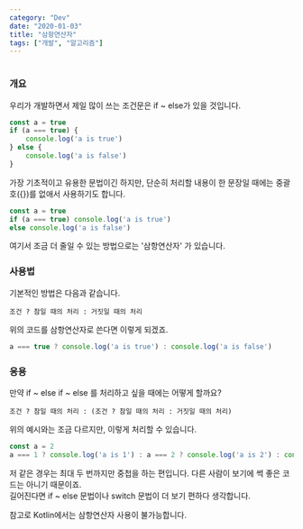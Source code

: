 ```yaml
---
category: "Dev"
date: "2020-01-03"
title: "삼항연산자"
tags: ["개발", "알고리즘"]
---
```

```toc
```

### 개요

우리가 개발하면서 제일 많이 쓰는 조건문은 if ~ else가 있을 것입니다.
~~~js
const a = true
if (a === true) {
    console.log('a is true')
} else {
    console.log('a is false')
}
~~~

가장 기초적이고 유용한 문법이긴 하지만, 단순히 처리할 내용이 한 문장일 때에는 중괄호({})를 없애서 사용하기도 합니다.
~~~js
const a = true
if (a === true) console.log('a is true')
else console.log('a is false')
~~~

여기서 조금 더 줄일 수 있는 방법으로는 '삼항연산자' 가 있습니다.

### 사용법

기본적인 방법은 다음과 같습니다.

~~~
조건 ? 참일 때의 처리 : 거짓일 때의 처리
~~~

위의 코드를 삼항연산자로 쓴다면 이렇게 되겠죠.

~~~js
a === true ? console.log('a is true') : console.log('a is false')
~~~

### 응용

만약 if ~ else if ~ else 를 처리하고 싶을 때에는 어떻게 할까요?

~~~
조건 ? 참일 때의 처리 : (조건 ? 참일 때의 처리 : 거짓일 때의 처리)
~~~

위의 예시와는 조금 다르지만, 이렇게 처리할 수 있습니다.

~~~js
const a = 2
a === 1 ? console.log('a is 1') : a === 2 ? console.log('a is 2') : console.log('a is neither')
~~~

저 같은 경우는 최대 두 번까지만 중첩을 하는 편입니다. 다른 사람이 보기에 썩 좋은 코드는 아니기 때문이죠.  
길어진다면 if ~ else 문법이나 switch 문법이 더 보기 편하다 생각합니다.

참고로 Kotlin에서는 삼항연산자 사용이 불가능합니다.
